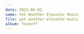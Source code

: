 ```yaml
---
date: 2022-05-01
name: Yet Another Elevator Music
file: yet-another-elevator-music
album: faceoff
---
```


<!-- On 30 November 2021, I had a brief idea to try making my own "elevator music" for fun, and it gave birth to this piece. The repetitive rhythm, made on purpose as it was a piece for fun, ended up providing the whole character and coolness to this piece. Having trouble expanding it in the end, I quite accidentally came up with a crazy idea to add some orchestral instruments, which ended up bringing this piece on an entire new level of coolness. Already before its completion, I set it as my ringtone and keep it to this day. -->
